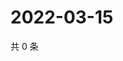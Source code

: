 # 2022-03-15

共 0 条

<!-- BEGIN WEIBO -->
<!-- 最后更新时间 Tue Mar 15 2022 21:21:18 GMT+0800 (China Standard Time) -->

<!-- END WEIBO -->
